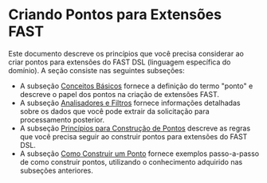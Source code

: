 [link-basics]:              basics.md
[link-parsers]:             parsers.md
[link-principles]:          principles.md
[link-construction]:        construction.md

# Criando Pontos para Extensões FAST

Este documento descreve os princípios que você precisa considerar ao criar pontos para extensões do FAST DSL (linguagem específica do domínio). A seção consiste nas seguintes subseções:
* A subseção [Conceitos Básicos][link-basics] fornece a definição do termo "ponto" e descreve o papel dos pontos na criação de extensões FAST.
* A subseção [Analisadores e Filtros][link-parsers] fornece informações detalhadas sobre os dados que você pode extrair da solicitação para processamento posterior.
* A subseção [Princípios para Construção de Pontos][link-principles] descreve as regras que você precisa seguir ao construir pontos para extensões do FAST DSL.
* A subseção [Como Construir um Ponto][link-construction] fornece exemplos passo-a-passo de como construir pontos, utilizando o conhecimento adquirido nas subseções anteriores.